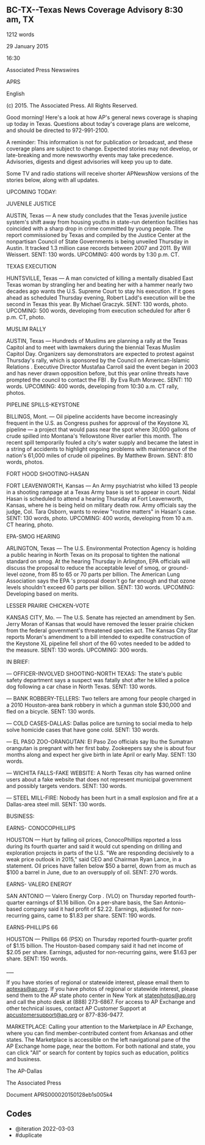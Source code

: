 ## BC-TX--Texas News Coverage Advisory 8:30 am, TX


1212 words

29 January 2015

16:30

Associated Press Newswires

APRS

English

\(c\) 2015. The Associated Press. All Rights Reserved.

Good morning! Here's a look at how AP's general news coverage is
shaping up today in Texas. Questions about today's coverage plans
are welcome, and should be directed to 972-991-2100.

A reminder: This information is not for publication or broadcast,
and these coverage plans are subject to change. Expected stories may
not develop, or late-breaking and more newsworthy events may take
precedence. Advisories, digests and digest advisories will keep you
up to date.

Some TV and radio stations will receive shorter APNewsNow versions
of the stories below, along with all updates.

UPCOMING TODAY:

JUVENILE JUSTICE

AUSTIN, Texas — A new study concludes that the Texas juvenile
justice system's shift away from housing youths in state-run detention
facilities has coincided with a sharp drop in crime committed by
young people. The report commissioned by Texas and compiled by the
Justice Center at the nonpartisan Council of State Governments is
being unveiled Thursday in Austin. It tracked 1.3 million case records
between 2007 and 2011. By Will Weissert. SENT: 130 words. UPCOMING:
400 words by 1:30 p.m. CT.

TEXAS EXECUTION

HUNTSVILLE, Texas — A man convicted of killing a mentally disabled
East Texas woman by strangling her and beating her with a hammer nearly
two decades ago wants the U.S. Supreme Court to stay his execution. If
it goes ahead as scheduled Thursday evening, Robert Ladd's execution
will be the second in Texas this year. By Michael Graczyk. SENT:
130 words, photo. UPCOMING: 500 words, developing from execution
scheduled for after 6 p.m. CT, photo.

MUSLIM RALLY

AUSTIN, Texas — Hundreds of Muslims are planning a rally at the
Texas Capitol and to meet with lawmakers during the biennial Texas
Muslim Capitol Day. Organizers say demonstrators are expected to
protest against Thursday's rally, which is sponsored by the Council
on American-Islamic Relations .  Executive Director Mustafaa Carroll
said the event began in 2003 and has never drawn opposition before,
but this year online threats have prompted the council to contact
the FBI . By Eva Ruth Moravec. SENT: 110 words.  UPCOMING: 400 words,
developing from 10:30 a.m. CT rally, photos.

PIPELINE SPILLS-KEYSTONE

BILLINGS, Mont. — Oil pipeline accidents have become increasingly
frequent in the U.S. as Congress pushes for approval of the Keystone
XL pipeline — a project that would pass near the spot where 30,000
gallons of crude spilled into Montana's Yellowstone River earlier
this month.  The recent spill temporarily fouled a city's water supply
and became the latest in a string of accidents to highlight ongoing
problems with maintenance of the nation's 61,000 miles of crude oil
pipelines. By Matthew Brown. SENT: 810 words, photos.

FORT HOOD SHOOTING-HASAN

FORT LEAVENWORTH, Kansas — An Army psychiatrist who killed 13
people in a shooting rampage at a Texas Army base is set to appear
in court. Nidal Hasan is scheduled to attend a hearing Thursday at
Fort Leavenworth, Kansas, where he is being held on military death
row. Army officials say the judge, Col. Tara Osborn, wants to review
"routine matters" in Hasan's case. SENT: 130 words, photo. UPCOMING:
400 words, developing from 10 a.m. CT hearing, photo.

EPA-SMOG HEARING

ARLINGTON, Texas — The U.S. Environmental Protection Agency is
holding a public hearing in North Texas on its proposal to tighten
the national standard on smog. At the hearing Thursday in Arlington,
EPA officials will discuss the proposal to reduce the acceptable
level of smog, or ground-level ozone, from 85 to 65 or 70 parts
per billion. The American Lung Association says the EPA 's proposal
doesn't go far enough and that ozone levels shouldn't exceed 60 parts
per billion. SENT: 130 words.  UPCOMING: Developing based on merits.

LESSER PRAIRIE CHICKEN-VOTE

KANSAS CITY, Mo. — The U.S. Senate has rejected an amendment by
Sen. Jerry Moran of Kansas that would have removed the lesser prairie
chicken from the federal government's threatened species act. The
Kansas City Star reports Moran's amendment to a bill intended to
expedite construction of the Keystone XL pipeline fell short of the
60 votes needed to be added to the measure. SENT: 130 words. UPCOMING:
300 words.

IN BRIEF:

— OFFICER-INVOLVED SHOOTING-NORTH TEXAS: The state's public safety
department says a suspect was fatally shot after he killed a police
dog following a car chase in North Texas. SENT: 130 words.

— BANK ROBBERY-TELLERS: Two tellers are among four people charged
in a 2010 Houston-area bank robbery in which a gunman stole $30,000
and fled on a bicycle. SENT: 130 words.

— COLD CASES-DALLAS: Dallas police are turning to social media to
help solve homicide cases that have gone cold. SENT: 130 words.

— EL PASO ZOO-ORANGUTAN: El Paso Zoo officials say Ibu the Sumatran
orangutan is pregnant with her first baby. Zookeepers say she is about
four months along and expect her give birth in late April or early May.
SENT: 130 words.

— WICHITA FALLS-FAKE WEBSITE: A North Texas city has warned online
users about a fake website that does not represent municipal government
and possibly targets vendors. SENT: 130 words.

— STEEL MILL-FIRE: Nobody has been hurt in a small explosion and
fire at a Dallas-area steel mill. SENT: 130 words.

BUSINESS:

EARNS- CONOCOPHILLIPS


HOUSTON — Hurt by falling oil prices, ConocoPhillips reported a loss
during its fourth quarter and said it would cut spending on drilling
and exploration projects in parts of the U.S. "We are responding
decisively to a weak price outlook in 2015," said CEO and Chairman
Ryan Lance, in a statement. Oil prices have fallen below $50 a barrel,
down from as much as $100 a barrel in June, due to an oversupply of
oil. SENT: 270 words.

EARNS- VALERO ENERGY


SAN ANTONIO — Valero Energy Corp . (VLO) on Thursday reported
fourth-quarter earnings of $1.16 billion. On a per-share basis, the San
Antonio-based company said it had profit of $2.22. Earnings, adjusted
for non-recurring gains, came to $1.83 per share. SENT: 190 words.

EARNS-PHILLIPS 66

HOUSTON — Phillips 66 (PSX) on Thursday reported fourth-quarter
profit of $1.15 billion. The Houston-based company said it had net
income of $2.05 per share. Earnings, adjusted for non-recurring gains,
were $1.63 per share. SENT: 150 words.

\_\_\_

If you have stories of regional or statewide interest, please email
them to aptexas@ap.org. If you have photos of regional or statewide
interest, please send them to the AP state photo center in New York
at statephotos@ap.org and call the photo desk at (888) 273-6867. For
access to AP Exchange and other technical issues, contact AP Customer
Support at apcustomersupport@ap.org or 877-836-9477.

MARKETPLACE: Calling your attention to the Marketplace in AP Exchange,
where you can find member-contributed content from Arkansas and other
states. The Marketplace is accessible on the left navigational pane
of the AP Exchange home page, near the bottom. For both national and
state, you can click "All" or search for content by topics such as
education, politics and business.

The AP-Dallas

The Associated Press

Document APRS000020150128eb1s005k4


## Codes

* @iteration 2022-03-03
* #duplicate
